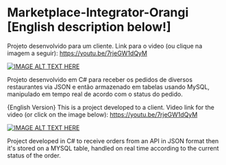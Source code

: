 # Marketplace-Integrator-Orangi [English description below!]
Projeto desenvolvido para um cliente. Link para o video (ou clique na imagem a seguir):
https://youtu.be/7rjeGW1dQyM

[![IMAGE ALT TEXT HERE](https://img.youtube.com/vi/7rjeGW1dQyM/0.jpg)](https://www.youtube.com/watch?v=7rjeGW1dQyM)

Projeto desenvolvido em C# para receber os pedidos de diversos restaurantes via JSON e então armazenado em tabelas usando MySQL, manipulado em tempo real de acordo com o status do pedido. 

{English Version}
This is a project developed to a client. Video link for the video (or click on the image below):
https://youtu.be/7rjeGW1dQyM

[![IMAGE ALT TEXT HERE](https://img.youtube.com/vi/7rjeGW1dQyM/0.jpg)](https://www.youtube.com/watch?v=7rjeGW1dQyM)

Project developed in C# to receive orders from an API in JSON format then it's stored on a MYSQL table, handled on real time according to the current status of the order.
